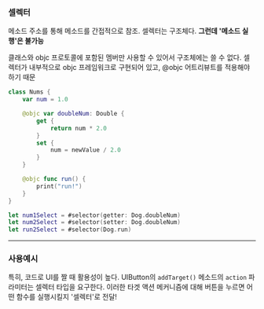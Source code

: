 ### 셀렉터
메소드 주소를 통해 메소드를 간접적으로 참조. 셀렉터는 구조체다.
**그런데 '메소드 실행'은 불가능**

클래스와 objc 프로토콜에 포함된 멤버만 사용할 수 있어서 구조체에는 쓸 수 없다.
셀렉터가 내부적으로 objc 프레임워크로 구현되어 있고, @objc 어트리뷰트를 적용해야 하기 때문

```swift
class Nums {
    var num = 1.0

    @objc var doubleNum: Double {
        get {
            return num * 2.0
        }
        set {
            num = newValue / 2.0
        }
    }

    @objc func run() {
        print("run!")
    }
}

let num1Select = #selector(getter: Dog.doubleNum)
let num2Select = #selector(setter: Dog.doubleNum)
let run2Select = #selector(Dog.run)
```
---
### 사용예시
특히, 코드로 UI를 짤 때 활용성이 높다.
UIButton의 `addTarget()` 메소드의 `action` 파라미터는 셀렉터 타입을 요구한다.
이러한 타겟 액션 메커니즘에 대해 버튼을 누르면 어떤 함수를 실행시킬지 '셀렉터'로 전달!

